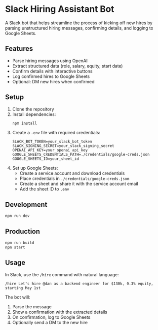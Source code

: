 # Slack Hiring Assistant Bot

A Slack bot that helps streamline the process of kicking off new hires by parsing unstructured hiring messages, confirming details, and logging to Google Sheets.

## Features

- Parse hiring messages using OpenAI
- Extract structured data (role, salary, equity, start date)
- Confirm details with interactive buttons
- Log confirmed hires to Google Sheets
- Optional: DM new hires when confirmed

## Setup

1. Clone the repository
2. Install dependencies:
   ```bash
   npm install
   ```
3. Create a `.env` file with required credentials:
   ```
   SLACK_BOT_TOKEN=your_slack_bot_token
   SLACK_SIGNING_SECRET=your_slack_signing_secret
   OPENAI_API_KEY=your_openai_api_key
   GOOGLE_SHEETS_CREDENTIALS_PATH=./credentials/google-creds.json
   GOOGLE_SHEETS_ID=your_sheet_id
   ```
4. Set up Google Sheets:
   - Create a service account and download credentials
   - Place credentials in `./credentials/google-creds.json`
   - Create a sheet and share it with the service account email
   - Add the sheet ID to `.env`

## Development

```bash
npm run dev
```

## Production

```bash
npm run build
npm start
```

## Usage

In Slack, use the `/hire` command with natural language:

```
/hire Let's hire @dan as a backend engineer for $130k, 0.3% equity, starting May 1st
```

The bot will:
1. Parse the message
2. Show a confirmation with the extracted details
3. On confirmation, log to Google Sheets
4. Optionally send a DM to the new hire 